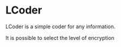 # LCoder
LCoder is a simple coder for any information.

It is possible to select the level of encryption

